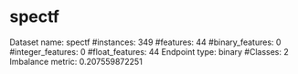 # spectf
Dataset name: spectf
#instances: 349
#features: 44
  #binary_features: 0
  #integer_features: 0
  #float_features: 44
Endpoint type: binary
#Classes: 2
Imbalance metric: 0.207559872251
